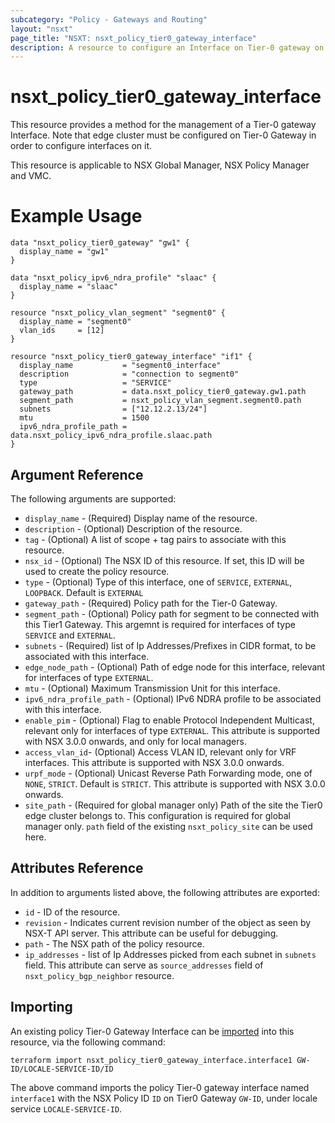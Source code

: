 ```yaml
---
subcategory: "Policy - Gateways and Routing"
layout: "nsxt"
page_title: "NSXT: nsxt_policy_tier0_gateway_interface"
description: A resource to configure an Interface on Tier-0 gateway on NSX Policy manager.
---
```


# nsxt_policy_tier0_gateway_interface

This resource provides a method for the management of a Tier-0 gateway Interface. Note that edge cluster must be configured on Tier-0 Gateway in order to configure interfaces on it.

This resource is applicable to NSX Global Manager, NSX Policy Manager and VMC.

# Example Usage

```hcl
data "nsxt_policy_tier0_gateway" "gw1" {
  display_name = "gw1"
}

data "nsxt_policy_ipv6_ndra_profile" "slaac" {
  display_name = "slaac"
}

resource "nsxt_policy_vlan_segment" "segment0" {
  display_name = "segment0"
  vlan_ids     = [12]
}

resource "nsxt_policy_tier0_gateway_interface" "if1" {
  display_name           = "segment0_interface"
  description            = "connection to segment0"
  type                   = "SERVICE"
  gateway_path           = data.nsxt_policy_tier0_gateway.gw1.path
  segment_path           = nsxt_policy_vlan_segment.segment0.path
  subnets                = ["12.12.2.13/24"]
  mtu                    = 1500
  ipv6_ndra_profile_path = data.nsxt_policy_ipv6_ndra_profile.slaac.path
}
```

## Argument Reference

The following arguments are supported:

* `display_name` - (Required) Display name of the resource.
* `description` - (Optional) Description of the resource.
* `tag` - (Optional) A list of scope + tag pairs to associate with this resource.
* `nsx_id` - (Optional) The NSX ID of this resource. If set, this ID will be used to create the policy resource.
* `type` - (Optional) Type of this interface, one of `SERVICE`, `EXTERNAL`, `LOOPBACK`. Default is `EXTERNAL`
* `gateway_path` - (Required) Policy path for the Tier-0 Gateway.
* `segment_path` - (Optional) Policy path for segment to be connected with this Tier1 Gateway. This argemnt is required for interfaces of type `SERVICE` and `EXTERNAL`.
* `subnets` - (Required) list of Ip Addresses/Prefixes in CIDR format, to be associated with this interface.
* `edge_node_path` - (Optional) Path of edge node for this interface, relevant for interfaces of type `EXTERNAL`.
* `mtu` - (Optional) Maximum Transmission Unit for this interface.
* `ipv6_ndra_profile_path` - (Optional) IPv6 NDRA profile to be associated with this interface.
* `enable_pim` - (Optional) Flag to enable Protocol Independent Multicast, relevant only for interfaces of type `EXTERNAL`. This attribute is supported with NSX 3.0.0 onwards, and only for local managers.
* `access_vlan_id`- (Optional) Access VLAN ID, relevant only for VRF interfaces. This attribute is supported with NSX 3.0.0 onwards.
* `urpf_mode` - (Optional) Unicast Reverse Path Forwarding mode, one of `NONE`, `STRICT`. Default is `STRICT`. This attribute is supported with NSX 3.0.0 onwards.
* `site_path` - (Required for global manager only) Path of the site the Tier0 edge cluster belongs to. This configuration is required for global manager only. `path` field of the existing `nsxt_policy_site` can be used here.

## Attributes Reference

In addition to arguments listed above, the following attributes are exported:

* `id` - ID of the resource.
* `revision` - Indicates current revision number of the object as seen by NSX-T API server. This attribute can be useful for debugging.
* `path` - The NSX path of the policy resource.
* `ip_addresses` - list of Ip Addresses picked from each subnet in `subnets` field. This attribute can serve as `source_addresses` field of `nsxt_policy_bgp_neighbor` resource.

## Importing

An existing policy Tier-0 Gateway Interface can be [imported][docs-import] into this resource, via the following command:

[docs-import]: /docs/import/index.html

```
terraform import nsxt_policy_tier0_gateway_interface.interface1 GW-ID/LOCALE-SERVICE-ID/ID
```

The above command imports the policy Tier-0 gateway interface named `interface1` with the NSX Policy ID `ID` on Tier0 Gateway `GW-ID`, under locale service `LOCALE-SERVICE-ID`.

